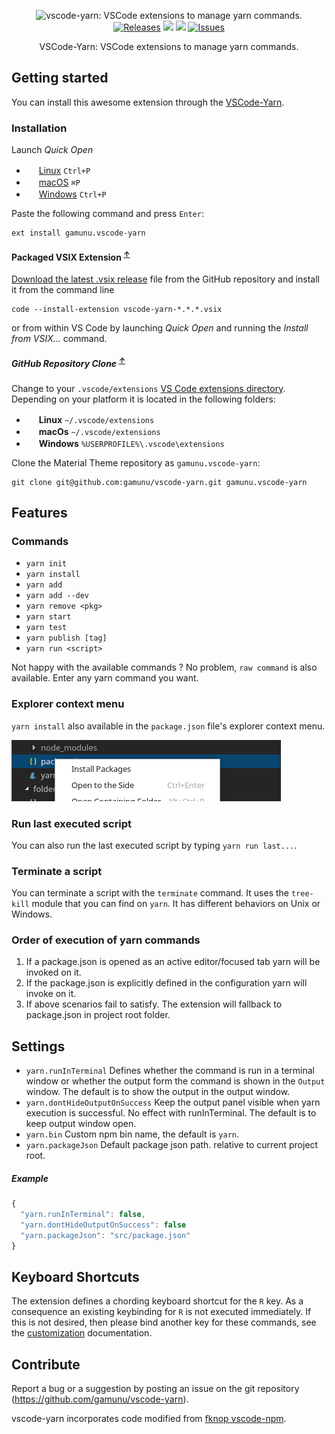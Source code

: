 <p align="center">
  <img src="https://raw.githubusercontent.com/gamunu/vscode-yarn/master/yarn_icon.png?raw=true" alt="vscode-yarn: VSCode extensions to manage yarn commands." width="150">
  <br>
  <a href="https://github.com/gamunu/vscode-yarn/releases/latest"><img src="https://img.shields.io/github/release/gamunu/vscode-yarn.svg" alt="Releases"></a>
  <a href="https://code.visualstudio.com/updates/v1_19"><img src="https://img.shields.io/badge/VS_Code-v1.19+-373277.svg"/></a>
  <a href="https://marketplace.visualstudio.com/items?itemName=gamunu.vscode-yarn"><img src="https://vsmarketplacebadge.apphb.com/installs/gamunu.vscode-yarn.svg"/></a>
  <a href="https://github.com/gamunu/vscode-yarn/issues"><img src="https://img.shields.io/github/issues/gamunu/vscode-yarn.svg" alt="Issues"></a>
</p>
<p align="center">VSCode-Yarn: VSCode extensions to manage yarn commands.</p>

## Getting started

You can install this awesome extension through the [VSCode-Yarn](https://marketplace.visualstudio.com/items?itemName=gamunu.vscode-yarn).

### Installation

Launch *Quick Open*
  - <img src="https://www.kernel.org/theme/images/logos/favicon.png" width=16 height=16/> <a href="https://code.visualstudio.com/shortcuts/keyboard-shortcuts-linux.pdf">Linux</a> `Ctrl+P`
  - <img src="https://developer.apple.com/favicon.ico" width=16 height=16/> <a href="https://code.visualstudio.com/shortcuts/keyboard-shortcuts-macos.pdf">macOS</a> `⌘P`
  - <img src="https://www.microsoft.com/favicon.ico" width=16 height=16/> <a href="https://code.visualstudio.com/shortcuts/keyboard-shortcuts-windows.pdf">Windows</a> `Ctrl+P`

Paste the following command and press `Enter`:

```shell
ext install gamunu.vscode-yarn
```

#### Packaged VSIX Extension <sup>[↑](#getting-started)</sup>

[Download the latest .vsix release](https://github.com/gamunu/vscode-yarn/releases/latest) file from the GitHub repository and install it from the command line

```shell
code --install-extension vscode-yarn-*.*.*.vsix
```

or from within VS Code by launching *Quick Open* and running the *Install from VSIX...* command.

##### GitHub Repository Clone <sup>[↑](#getting-started)</sup>

Change to your `.vscode/extensions` [VS Code extensions directory](https://code.visualstudio.com/docs/extensions/install-extension#_side-loading).
Depending on your platform it is located in the following folders:

  - <img src="https://www.kernel.org/theme/images/logos/favicon.png" width=16 height=16/> **Linux** `~/.vscode/extensions`
  - <img src="https://developer.apple.com/favicon.ico" width=16 height=16/> **macOs** `~/.vscode/extensions`
  - <img src="https://www.microsoft.com/favicon.ico" width=16 height=16/> **Windows** `%USERPROFILE%\.vscode\extensions`

Clone the Material Theme repository as `gamunu.vscode-yarn`:

```shell
git clone git@github.com:gamunu/vscode-yarn.git gamunu.vscode-yarn
```
## Features

### Commands

* `yarn init`
* `yarn install`
* `yarn add`
* `yarn add --dev`
* `yarn remove <pkg>`
* `yarn start`
* `yarn test`
* `yarn publish [tag]`
* `yarn run <script>`

 Not happy with the available commands ? No problem, `raw command` is also available. Enter any yarn command you want.

### Explorer context menu

`yarn install` also available in the `package.json` file's explorer context menu.

![Context menu](images/context.png)

### Run last executed script

You can also run the last executed script by typing `yarn run last...`.

### Terminate a script

You can terminate a script with the `terminate` command. It uses the `tree-kill` module that you can find on `yarn`.
It has different behaviors on Unix or Windows.

### Order of execution of yarn commands

01. If a package.json is opened as an active editor/focused tab yarn will be invoked on it.
02. If the package.json is explicitly defined in the configuration yarn will invoke on it.
02. If above scenarios fail to satisfy. The extension will fallback to package.json in project root folder.

## Settings

- `yarn.runInTerminal` Defines whether the command is run in a terminal window or whether the output form the command is shown in the `Output` window. The default is to show the output in the output window.
- `yarn.dontHideOutputOnSuccess` Keep the output panel visible when yarn execution is successful. No effect with runInTerminal. The default is to keep output window open.
- `yarn.bin` Custom npm bin name, the default is `yarn`.
- `yarn.packageJson` Default package json path. relative to current project root.

##### Example
```javascript
{
  "yarn.runInTerminal": false,
  "yarn.dontHideOutputOnSuccess": false
  "yarn.packageJson": "src/package.json"
}
```

## Keyboard Shortcuts

The extension defines a chording keyboard shortcut for the `R` key. As a consequence an existing keybinding for `R` is not executed immediately. If this is not desired, then please bind another key for these commands, see the [customization](https://code.visualstudio.com/docs/customization/keybindings) documentation.

## Contribute

Report a bug or a suggestion by posting an issue on the git repository (https://github.com/gamunu/vscode-yarn).

vscode-yarn incorporates code modified from [fknop vscode-npm](https://github.com/fknop/vscode-npm).
